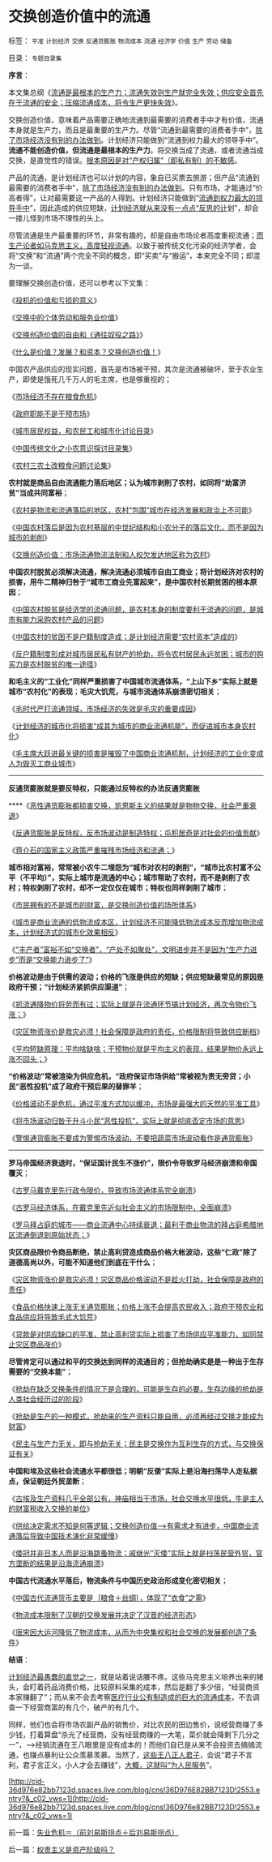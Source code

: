 # 交换创造价值中的流通

标签： `平准` `计划经济` `交换` `反通货膨胀` `物流成本` `流通` `经济学` `价值` `生产` `劳动` `储备` 

目录： `专题目录集`

**序言**：

本文集总纲《[流通是最根本的生产力；流通失效则生产就完全失效；供应安全首先在于流通的安全；压缩流通成本，将令生产更快失效](../../../2011/3/13/流通是最根本的生产力.md)》。



交换创造价值，意味着产品需要正确地流通到最需要的消费者手中才有价值，流通本身就是生产力，而且是最重要的生产力。尽管“流通到最需要的消费者手中”，[除了市场经济没有别的办法做到](../../../2009/11/6/中国社会的解决方案只有一个.md)。计划经济只能做到“流通到权力最大的领导手中”。**流通不能创造价值，但流通是最根本的生产力**。将交换当成了流通，或者流通当成交换，是直觉性的错误。[根本原因是对“产权归属”（即私有制）的不敏感](../../../2009/10/9/完全相反的是非标准.md)。



产品的流通，是计划经济也可以计划的内容，象自已买票去旅游；但产品“流通到最需要的消费者手中”，[除了市场经济没有别的办法做到](../../../2009/11/6/中国社会的解决方案只有一个.md)。只有市场，才能通过“价高者得”，让对最需要这一产品的人得到。计划经济只能做到“[流通到权力最大的领导手中](../../../2010/5/26/国家主义是类种姓制度的孪生形态.md)”，因此造成的供应短缺，[计划经济就从来没有一点点“反思的计](../../../2010/1/22/管理学向经济学靠拢“产权细分”.md)划”，却会一搂儿怪到市场不理性的头上。



尽管流通是生产最重要的环节，非常有趣的，却是自由市场论者高度重视流通；[而生产论者如马克思主义，高度轻视流通](../../../2011/2/8/马克思主义“经济学”的罪恶！.md)。以致于被传统文化污染的经济学者，会将“交换”和“流通”两个完全不同的概念，即“买卖”与“搬运”，本来完全不同；却混为一谈。

要理解交换创造价值，还可以参考以下文集：

《[投机的价值和亏损的意义](../../../2011/3/12/投机的价值和亏损的意义.md)》

《[交换中的个体劳动和服务业价值](../../../2011/2/26/交换中的个体劳动和服务业价值.md)》

《[交换创造价值的自由和《通往奴役之路》](../../../2011/2/19/交换创造价值的自由和《通往奴役之路》.md)》

《[什么是价值？发展？和资本？交换创造价值！](../../../2011/2/6/什么是价值？发展？和资本？交换创造价值！.md)》



中国农产品供应的现实问题，首先是市场被干预，其次是流通被破坏，至于农业生产，即使是饿死几千万人的毛主席，也是够重视的；

《[市场经济不存在粮食危机](../../../2011/1/9/市场经济不存在粮食危机.md)》

《[政府职能不是干预市场](../../../2011/1/3/政府职能不是干预市场.md)》

《[城市居民权益，和农民工和城市化讨论目录](../../../2010/3/5/城市居民权益，和农民工和城市化讨论目录.md)》

《[中国传统文化之小农意识探讨目录集](../../../2010/2/28/中国传统文化之小农意识探讨目录集.md)》

《[农村三农土改粮食问题讨论集](../../../2009/9/25/农村三农土改粮食问题讨论集.md)》

**农村就是商品自由流通能力落后地区；认为城市剥削了农村，如同将“劫富济贫”当成共同富裕**；

《[农村是物流和流通落后的地区，农村“包围”城市在经济发展和政治上不可能](../../../2009/9/18/农村包围城市只是信仰中的神话.md)》

《[中国农村落后是因为农村基层的中世纪结构和小农分子的落后文化，而不是因为城市的剥削](../../../2010/4/29/维护公有制公值耗散经济结构的三种人.md)》

《[交换创造价值：市场流通物流法制和人权欠发达地区称为农村](../../../2009/9/19/农村：市场流通物流法制和人权欠发达地区.md)》



**中国农村脱贫必须解决流通，解决流通必须城市自由工商业；将计划经济对农村的损害，用牛二精神归咎于“城市工商业先富起来”，是中国农村长期贫困的根本原因**；

《[中国农村脱贫是经济学的流通问题，是农村本身的制度要利于流通的问题，是城市有能力采购农村产品的问题](../../../2010/2/21/农村问题只能是经济学的问题.md)》

《[中国农村的贫困不是户籍制度造成；是计划经济需要“农村资本”造成的](../../../2010/3/5/户籍制度即市政自治权是民主社会的基石.md)》

《[反户籍制度形成对城市居民私有财产的抢劫，将令农村居民永远贫困；城市的购买力是农村脱贫的唯一途径](../../../2009/10/19/为什么抢劫不能创造社会效益.md)》



**和毛主义的“工业化”同样严重损害了中国城市流通体系，“上山下乡”实际上就是城市“农村化”的表现**；**毛灾大饥荒，与城市流通体系崩溃密切相关**；

《[毛时代严打流通领域，市场经济的失效是毛灾的重要成因](../../../2010/4/24/后工业化时代应该从1933年真正开始.md)》

《[计划经济的城市化将损害“成其为城市的商业流通机能”，而促进城市本身农村化](../../../2009/10/27/计划经济的城市化将促进城市农村化.md)》

《[毛主席大跃进最关键的损害是摧毁了中国商业流通机制，计划经济的工业化变成人为毁灭工商业城市](../../../2009/10/16/人为的城市化和人为毁灭工商业城市.md)》

****

**反通货膨胀就是要反特权，只能通过反特权的办法反通货膨胀**

****《[恶性通货膨胀都损害交换，凯恩斯主义的结果就是物物交换，社会严重衰退](../../../2010/4/23/凯恩斯主义就是社会主义就是计划经济.md)》

《[反通货膨胀是反特权，反市场波动是制造特权；屯积居奇是对社会的价值贡献](../../../2010/5/28/食品价格波动未必通货膨胀小心计划经济.md)》

《[蒋介石的国家主义政策严重摧残市场经济和流通；](../../../2011/1/16/亡蒋介石者，蒋介石也.md)》



**城市相对富裕，常常被小农牛二埋怨为“城市对农村的剥削”，“城市比农村富不公平（不平均）”，实际上城市是流通的中心；城市帮助了农村，而不是剥削了农村；特权剥削了农村，却不一定仅仅在城市；特权也同样剥削了城市**；

《[市民拥有的不是城市的财富，是交换创造价值的场所体系](../../../2010/1/29/市民拥有的不是城市的财富，是交换创造价值的场所体系.md)》

《[城市是商业流通的低物流成本区，计划经济不可能降低物流成本反而增加物流成本，计划经济式的城市化效果相反](../../../2009/10/27/计划经济的城市化将促进城市农村化.md)》

《[“丰产者”富裕不如“交换者”，“产处不如聚处”，文明进步并不是因为“生产力进步”而是“交换能力进步了”](../../../2010/4/30/“生产力”无关紧要，“交换力”是文明的进步.md)》



**价格波动是由于供需的波动；价格的飞涨是供应的短缺；供应短缺最常见的原因是政府干预；“计划经济紧抓供应渠道”**；

《[抓流通降物价将劳而有过；实际上就是在流通环节搞计划经济，再次令物价飞涨；](../../../2010/12/1/发改委知错能改,抓流通降物价将劳而有过.md)》

《[灾区物资涨价是救灾必须！社会保障是政府的责任，价格限制将导致供应断档](../../../2008/6/1/灾区物资涨价是救灾必须！社会保障是政府的责任.md)》

《[平均短缺原理：平均啥缺啥；干预物价就是平均主义的表现，结果是物价永远上涨不回头；](../../../2010/12/29/平均短缺原理：物价上涨不回落！.md)》



**“价格波动”常被渲染为供应危机，“政府保证市场供给”常被视为责无旁贷；小民“恶性投机”成了政府干预后果的替罪羊**；

《[价格波动不是危机，通过平准方式加以缓冲，市场是最强大的天然的平准工具](../../../2009/1/23/市场经济去特权化,市场是最强大的天然的平准工具.md)》

《[将市场波动归咎于升斗小民“恶性投机”，实际上就是彻底否定市场的意思](../../../2010/11/29/计划经济的胡汉三又想回来了.md)》

《[警惕通货膨胀不要成为警惕市场波动，不要把蔬菜市场波动看作是通货膨胀](../../../2010/5/28/食品价格波动未必通货膨胀小心计划经济.md)》

****

**罗马帝国经济衰退时，“保证国计民生不涨价”，限价令导致罗马经济崩溃和帝国覆灭**；

《[古罗马戴克里先行政令限价，导致市场流通体系完全崩溃](../../../2010/8/28/戴克里先的计划经济，人民公社和唱红打黑.md)》

《[古罗马经济体系，在戴克里先近似社会主义的市场限制中，全面崩溃](../../../2010/8/28/戴克里先的计划经济，人民公社和唱红打黑.md)》

《[罗马拜占庭的城市——商业流通中心持续衰退；最利于商业物流的拜占庭希腊地区流通倒退到原始状态；](../../../2010/12/18/拜占庭没有海军！商业流通中心持续衰退!.md)》



**灾区商品限价令商品断绝，禁止高利贷造成商品价格大帐波动，这些“仁政”除了道德高尚以外，可能不知道他们到底在干什么**；

《[灾区物资涨价是救灾必须！灾区商品价格波动不是趁火打劫，社会保障是政府的责任](../../../2008/6/1/灾区物资涨价是救灾必须！社会保障是政府的责任.md)》

《[食品价格快速上涨无关通货膨胀；价格上涨不会提高农民收入；政府干预农业和食品供应将导致毛式大饥荒](../../../2010/11/16/农产品涨1%消费价格涨100%，农民收入不会提高.md)》

《[贷款是对供应缺口的平准，禁止高利贷实际上损害了市场供应平准能力，如同禁止灾区商品涨价](../../../2011/1/4/禁止高利贷损害了市场供应能力；腐朽的资本主义？.md)》



**尽管肯定可以通过和平的交换达到同样的流通目的；但抢劫确实是是一种出于生存需要的“交换本能”**；

《[抢劫在缺乏交换条件的情况下是合理的，可能是生存的必要，生存边缘的抢劫是人类社会经历过的阶段](../../../2010/5/12/抢劫有时是合理的，社会保障有时是不合理的.md)》

《[抢劫是生产的一种模式，抢劫来的生产资料只能自用，必须再经过交换才能成为财富](../../../2010/5/11/抢劫的经济含义是生产，物质生产都是“抢劫”.md)》

《[民主与生产力无关，即与抢劫无关；民主是交换作为互利生存的方式，与交换保证有关](../../../2010/5/12/传统文化美德服务于等级社会.md)》



**中国和埃及这些社会流通水平都很低；明朝“反倭”实际上是沿海扫荡华人走私据点，保证朝廷外贸垄断**；

《[古埃及生产资料几乎全部公有，神庙相当于市场，社会交换水平很低，牛是主人的财富税收入交换的单位](../../../2010/5/13/古埃及近似毛式社会主义公有制,和牛.md)》

《[供给决定需求不知是何等逻辑；交换创造价值——>有需求才有进步，中国商业流通落后导致中国技术演化非常缓慢](../../../2010/5/31/中国发明了印刷术吗？火药呢？缓慢的技术进步！.md)》

《[倭冠并非日本人而是沿海跳蚤物流；戚继光“灭倭”实际上就是扫荡民营外贸，官方垄断的结果是沿海流通崩溃](../../../2010/8/27/威继光“灭商”；中央集权社会的败灭规律.md)》



**中国古代流通水平落后，物流条件与中国历史政治形成变化密切相关**；

《[中国古代流通货币主要是｛粮食＋丝绸｝，体现了“衣食”之需](../../../2010/6/4/粮食和价格是历史经济水平的参照物.md)》

《[物流成本限制了汉朝的交换发展并决定了汉晋的经济形态](../../../2010/6/7/汉朝无为而治的物流基础和商鞅变法的唯心政法思想.md)》

《[唐宋因大运河降低了物流成本，从而为中央集权和社会交换的发展都创造了条件](../../../2010/6/7/大运河与中央集权；物流成本与政治形态的关系.md)》

**结语**：



[计划经济最愚蠢的直觉之一](../../../2010/11/27/马克思主义社会实践史.md)，就是站着说话腰不疼。这些马克思主义培养出来的猪头，会盯着药品消费价格，比较原料采集的成本，然后是翻了多少倍，“经营商资本家赚翻了”；而从来不会去考察[医疗行业公有制造成的巨大的流通成本](http://hi.baidu.com/darthchn/blog/item/5a399c2cbd9c283a359bf742.html)，不去调查一下经营商富的有几个，破产的有几个。

同样，他们也会将市场农副产品的销售价，对比农民的田边售价，说经营商赚了多少钱，打着算盘“杀光了经营商，没有经营商赚的一大笔，菜价就会降剩下几分之一”，——>经销流通在王八眼里是没有成本的！而他们自已是从来不会投资去搞搞流通，也赚点暴利让公众羡慕羡慕。当然了，[这些王八正人君子](../../../2007/10/1/从《盐铁论》谈起中国人的私有财产原罪感.md)，会说“君子不言利，君子言正义，小人才会去赚钱”，[大概，这就叫“为人民服务](http://hi.baidu.com/darthchn/blog/item/9beb3ed7568e222206088b05.html)”。

[http://cid-36d976e82bb7123d.spaces.live.com/blog/cns!36D976E82BB7123D!2553.entry?&_c02_vws=1](http://cid-36d976e82bb7123d.spaces.live.com/blog/cns!36D976e82BB7123D!2553.entry?&_c02_vws=1)

前一篇：[失业危机＝（前刘易斯拐点＋后刘易斯拐点）](../../../2011/3/18/失业危机＝（前刘易斯拐点＋后刘易斯拐点）.md)

后一篇：[权贵主义是资产阶级吗？](../../../2011/3/19/权贵主义是资产阶级吗？.md)